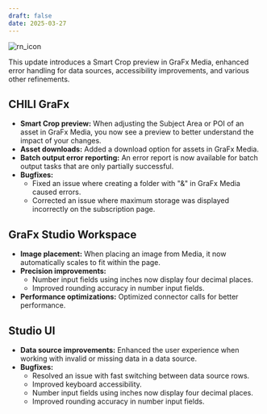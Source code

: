 ```yaml
---
draft: false
date: 2025-03-27
---
```


![rn_icon](/assets/icon-CHILI-GraFx.svg)  

This update introduces a Smart Crop preview in GraFx Media, enhanced error handling for data sources, accessibility improvements, and various other refinements.  

<!-- more -->  

## CHILI GraFx  

- **Smart Crop preview:** When adjusting the Subject Area or POI of an asset in GraFx Media, you now see a preview to better understand the impact of your changes.  
- **Asset downloads:** Added a download option for assets in GraFx Media.  
- **Batch output error reporting:** An error report is now available for batch output tasks that are only partially successful.  
- **Bugfixes:**  
  - Fixed an issue where creating a folder with "&" in GraFx Media caused errors.  
  - Corrected an issue where maximum storage was displayed incorrectly on the subscription page.  

## GraFx Studio Workspace  

- **Image placement:** When placing an image from Media, it now automatically scales to fit within the page.  
- **Precision improvements:**  
  - Number input fields using inches now display four decimal places.  
  - Improved rounding accuracy in number input fields.  
- **Performance optimizations:** Optimized connector calls for better performance.  

## Studio UI  

- **Data source improvements:** Enhanced the user experience when working with invalid or missing data in a data source.  
- **Bugfixes:**  
  - Resolved an issue with fast switching between data source rows.  
  - Improved keyboard accessibility.  
  - Number input fields using inches now display four decimal places.  
  - Improved rounding accuracy in number input fields.  
